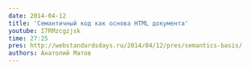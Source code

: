 ```yaml
---
date: 2014-04-12
title: 'Семантичный код как основа HTML документа'
youtube: I7RMzcgzjsk
time: 27:25
pres: http://webstandardsdays.ru/2014/04/12/pres/semantics-basis/
authors: Анатолий Матов
---
```

